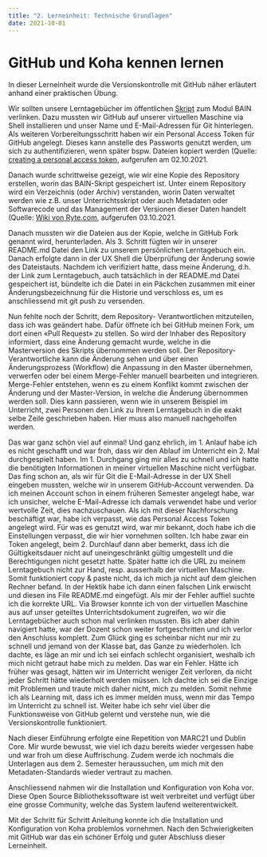 ```yaml
---
title: "2. Lerneinheit: Technische Grundlagen"
date: 2021-10-01
---
```


<h1>GitHub und Koha kennen lernen</h1>

<p>In dieser Lerneinheit wurde die Versionskontrolle mit GitHub näher erläutert anhand einer praktischen Übung. <br> </p>

<p>Wir sollten unsere Lerntagebücher im öffentlichen <a href="https://bain.felixlohmeier.de/#/?id=lerntageb%c3%bccher">Skript</a> zum Modul BAIN verlinken. Dazu mussten wir GitHub auf unserer virtuellen Maschine via Shell installieren und unser Name und E-Mail-Adressen für Git hinterlegen. Als weiteren Vorbereitungsschritt haben wir ein Personal Access Token für GitHub angelegt. Dieses kann anstelle des Passworts genutzt werden, um sich zu authentifizieren, wenn später bspw. Dateien kopiert werden (Quelle: <a href="https://docs.github.com/en/authentication/keeping-your-account-and-data-secure/creating-a-personal-access-token">creating a personal access token</a>, aufgerufen am 02.10.2021. <br> </p>

<p>Danach wurde schrittweise gezeigt, wie wir eine Kopie des Repository erstellen, worin das BAIN-Skript gespeichert ist. Unter einem Repository wird ein Verzeichnis (oder Archiv) verstanden, worin Daten verwaltet werden wie z.B. unser Unterrichtsskript oder auch Metadaten oder Softwarecode und das Management der Versionen dieser Daten handelt (Quelle: <a href="https://de.ryte.com/wiki/Repository">Wiki von Ryte.com</a>, aufgerufen 03.10.2021. <br> </p>

<p>Danach mussten wir die Dateien aus der Kopie, welche in GitHub Fork genannt wird, herunterladen. Als 3. Schritt fügten wir in unserer README.md Datei den Link zu unserem persönlichen Lerntagebuch ein. Danach erfolgte dann in der UX Shell die Überprüfung der Änderung sowie des Dateistauts. Nachdem ich verifiziert hatte, dass meine Änderung, d.h. der Link zum Lerntagebuch, auch tatsächlich in der README.md Datei gespeichert ist, bündelte ich die Datei in ein Päckchen zusammen mit einer Änderungsbezeichnung für die Historie und verschloss es, um es anschliessend mit git push zu versenden. <br> </p>

<p>Nun fehlte noch der Schritt, dem Repository- Verantwortlichen mitzuteilen, dass ich was geändert habe. Dafür öffnete ich bei GitHub meinen Fork, um dort einen «Pull Request» zu stellen. So wird der Inhaber des Repository informiert, dass eine Änderung gemacht wurde, welche in die Masterversion des Skripts übernommen werden soll. Der Repository-Verantwortliche kann die Änderung sehen und über einen Änderungsprozess (Workflow) die Anpassung in den Master übernehmen, verwerfen oder bei einem Merge-Fehler manuell bearbeiten und integrieren. Merge-Fehler entstehen, wenn es zu einem Konflikt kommt zwischen der Änderung und der Master-Version, in welche die Änderung übernommen werden soll. Dies kann passieren, wenn wie in unserem Beispiel im Unterricht, zwei Personen den Link zu Ihrem Lerntagebuch in die exakt selbe Zeile geschrieben haben. Hier muss also manuell nachgeholfen werden. <br> </p>

<p>Das war ganz schön viel auf einmal! Und ganz ehrlich, im 1. Anlauf habe ich es nicht geschafft und war froh, dass wir den Ablauf im Unterricht ein 2. Mal durchgespielt haben. Im 1. Durchgang ging mir alles zu schnell und ich hatte die benötigten Informationen in meiner virtuellen Maschine nicht verfügbar. Das fing schon an, als wir für Git die E-Mail-Adresse in der UX Shell eingeben mussten, welche wir in unserem GitHub-Account verwenden. Da ich meinen Account schon in einem früheren Semester angelegt habe, war ich unsicher, welche E-Mail-Adresse ich damals verwendet habe und verlor wertvolle Zeit, dies nachzuschauen. Als ich mit dieser Nachforschung beschäftigt war, habe ich verpasst, wie das Personal Access Token angelegt wird. Für was es genutzt wird, war mir bekannt, doch habe ich die Einstellungen verpasst, die wir hier vornehmen sollten. Ich habe zwar ein Token angelegt, beim 2. Durchlauf dann aber bemerkt, dass ich die Gültigkeitsdauer nicht auf uneingeschränkt gültig umgestellt und die Berechtigungen nicht gesetzt hatte. Später hatte ich die URL zu meinem Lerntagebuch nicht zur Hand, resp. ausserhalb der virtuellen Maschine. Somit funktioniert copy & paste nicht, da ich mich ja nicht auf dem gleichen Rechner befand. In der Hektik habe ich dann einen falschen Link erwischt und diesen ins File README.md eingefügt. Als mir der Fehler auffiel suchte ich die korrekte URL. Via Browser konnte ich von der virtuellen Maschine aus auf unser geteiltes Unterrichtsdokument zugreifen, wo wir die Lerntagebücher auch schon mal verlinken mussten. Bis ich aber dahin navigiert hatte, war der Dozent schon weiter fortgeschritten und ich verlor den Anschluss komplett. Zum Glück ging es scheinbar nicht nur mir zu schnell und jemand von der Klasse bat, das Ganze zu wiederholen. Ich dachte, es läge an mir und ich sei einfach schlecht organisiert, weshalb ich mich nicht getraut habe mich zu melden. Das war ein Fehler. Hätte ich früher was gesagt, hätten wir im Unterricht weniger Zeit verloren, da nicht jeder Schritt hätte wiederholt werden müssen. Ich dachte ich sei die Einzige mit Problemen und traute mich daher nicht, mich zu melden. Somit nehme ich als Learning mit, dass ich es immer melden muss, wenn mir das Tempo im Unterricht zu schnell ist. Weiter habe ich sehr viel über die Funktionsweise von GitHub gelernt und verstehe nun, wie die Versionskontrolle funktioniert.<br> </p>

<p>Nach dieser Einführung erfolgte eine Repetition von MARC21 und Dublin Core. Mir wurde bewusst, wie viel ich dazu bereits wieder vergessen habe und war froh um diese Auffrischung. Zudem werde ich nochmals die Unterlagen aus dem 2. Semester heraussuchen, um mich mit den Metadaten-Standards wieder vertraut zu machen. <br> </p>

 <p>Anschliessend nahmen wir die Installation und Konfiguration von Koha vor. Diese Open Source Bibliothekssoftware ist weit verbreitet und verfügt über eine grosse Community, welche das System laufend weiterentwickelt. <br> </p>

<p>Mit der Schritt für Schritt Anleitung konnte ich die Installation und Konfiguration von Koha problemlos vornehmen. Nach den Schwierigkeiten mit GitHub war das ein schöner Erfolg und guter Abschluss dieser Lerneinheit.</p>
